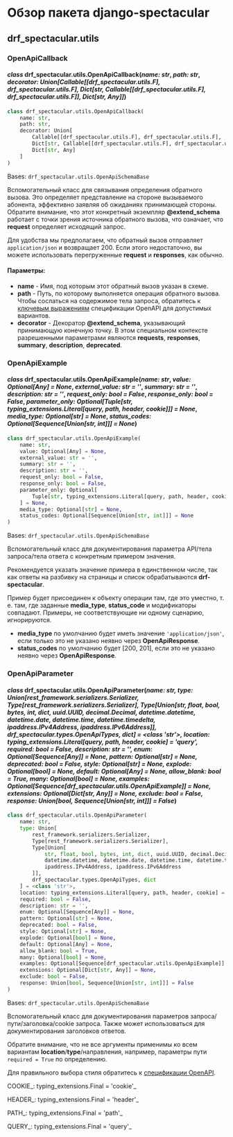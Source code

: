 # Обзор пакета django-spectacular

## drf\_spectacular.utils

### OpenApiCallback

#### _class_ drf\_spectacular.utils.OpenApiCallback(_name: str_, _path: str_, _decorator: Union\[Callable\[\[drf\_spectacular.utils.F], drf\_spectacular.utils.F], Dict\[str, Callable\[\[drf\_spectacular.utils.F], drf\_spectacular.utils.F]], Dict\[str, Any]]_)

```python
class drf_spectacular.utils.OpenApiCallback(
    name: str,
    path: str,
    decorator: Union[
        Callable[[drf_spectacular.utils.F], drf_spectacular.utils.F],
        Dict[str, Callable[[drf_spectacular.utils.F], drf_spectacular.utils.F]],
        Dict[str, Any]
    ]
)
```

Bases: `drf_spectacular.utils.OpenApiSchemaBase`

Вспомогательный класс для связывания определения обратного вызова. Это определяет представление на стороне вызываемого абонента, эффективно заявляя об ожиданиях принимающей стороны. Обратите внимание, что этот конкретный экземпляр **@extend\_schema** работает с точки зрения источника обратного вызова, что означает, что **request** определяет исходящий запрос.

Для удобства мы предполагаем, что обратный вызов отправляет `application/json` и возвращает 200. Если этого недостаточно, вы можете использовать перегруженные **request** и **responses**, как обычно.

#### Параметры:

* **name** - Имя, под которым этот обратный вызов указан в схеме.
* **path** - Путь, по которому выполняется операция обратного вызова. Чтобы сослаться на содержимое тела запроса, обратитесь к [ключевым выражениям](https://swagger.io/specification/#key-expression) спецификации OpenAPI для допустимых вариантов.
* **decorator** - Декоратор **@extend\_schema**, указывающий принимающую конечную точку. В этом специальном контексте разрешенными параметрами являются **requests**, **responses**, **summary**, **description**, **deprecated**.

### OpenApiExample

#### _class_ drf\_spectacular.utils.OpenApiExample(_name: str_, _value: Optional\[Any] = None_, _external\_value: str = ''_, _summary: str = ''_, _description: str = ''_, _request\_only: bool = False_, _response\_only: bool = False_, _parameter\_only: Optional\[Tuple\[str, typing\_extensions.Literal\[query, path, header, cookie]]] = None_, _media\_type: Optional\[str] = None_, _status\_codes: Optional\[Sequence\[Union\[str, int]]] = None_)

```python
class drf_spectacular.utils.OpenApiExample(
    name: str,
    value: Optional[Any] = None,
    external_value: str = '',
    summary: str = '',
    description: str = '',
    request_only: bool = False,
    response_only: bool = False,
    parameter_only: Optional[
        Tuple[str, typing_extensions.Literal[query, path, header, cookie]]
    ] = None,
    media_type: Optional[str] = None,
    status_codes: Optional[Sequence[Union[str, int]]] = None
)
```

Bases: `drf_spectacular.utils.OpenApiSchemaBase`

Вспомогательный класс для документирования параметра API/тела запроса/тела ответа с конкретным примером значения.

Рекомендуется указать значение примера в единственном числе, так как ответы на разбивку на страницы и список обрабатываются **drf-spectacular**.

Пример будет присоединен к объекту операции там, где это уместно, т. е. там, где заданные **media\_type**, **status\_code** и модификаторы совпадают. Примеры, не соответствующие ни одному сценарию, игнорируются.

* **media\_type** по умолчанию будет иметь значение `'application/json'`, если только это не указано неявно через **OpenApiResponse**.
* **status\_codes** по умолчанию будет \[200, 201], если это не указано неявно через **OpenApiResponse**.

### OpenApiParameter

#### _class_ drf\_spectacular.utils.OpenApiParameter(_name: str, type: Union\[rest\_framework.serializers.Serializer, Type\[rest\_framework.serializers.Serializer], Type\[Union\[str, float, bool, bytes, int, dict, uuid.UUID, decimal.Decimal, datetime.datetime, datetime.date, datetime.time, datetime.timedelta, ipaddress.IPv4Address, ipaddress.IPv6Address]], drf\_spectacular.types.OpenApiTypes, dict] = \<class 'str'>, location: typing\_extensions.Literal\[query, path, header, cookie] = 'query', required: bool = False, description: str = '', enum: Optional\[Sequence\[Any]] = None, pattern: Optional\[str] = None, deprecated: bool = False, style: Optional\[str] = None, explode: Optional\[bool] = None, default: Optional\[Any] = None, allow\_blank: bool = True, many: Optional\[bool] = None, examples: Optional\[Sequence\[drf\_spectacular.utils.OpenApiExample]] = None, extensions: Optional\[Dict\[str, Any]] = None, exclude: bool = False, response: Union\[bool, Sequence\[Union\[str, int]]] = False_)

```python
class drf_spectacular.utils.OpenApiParameter(
    name: str,
    type: Union[
        rest_framework.serializers.Serializer,
        Type[rest_framework.serializers.Serializer],
        Type[Union[
            str, float, bool, bytes, int, dict, uuid.UUID, decimal.Decimal,
            datetime.datetime, datetime.date, datetime.time, datetime.timedelta,
            ipaddress.IPv4Address, ipaddress.IPv6Address
        ]],
        drf_spectacular.types.OpenApiTypes, dict
    ] = <class 'str'>,
    location: typing_extensions.Literal[query, path, header, cookie] = 'query',
    required: bool = False,
    description: str = '',
    enum: Optional[Sequence[Any]] = None,
    pattern: Optional[str] = None,
    deprecated: bool = False,
    style: Optional[str] = None,
    explode: Optional[bool] = None,
    default: Optional[Any] = None,
    allow_blank: bool = True,
    many: Optional[bool] = None,
    examples: Optional[Sequence[drf_spectacular.utils.OpenApiExample]] = None,
    extensions: Optional[Dict[str, Any]] = None,
    exclude: bool = False,
    response: Union[bool, Sequence[Union[str, int]]] = False
)
```

Bases: `drf_spectacular.utils.OpenApiSchemaBase`

Вспомогательный класс для документирования параметров запроса/пути/заголовка/cookie запроса. Также может использоваться для документирования заголовков ответов.

Обратите внимание, что не все аргументы применимы ко всем вариантам **location**/**type**/направления, например, параметры пути `required = True` по определению.

Для правильного выбора стиля обратитесь к [спецификации OpenAPI](https://swagger.io/specification/#style-values).

COOKIE_: typing\_extensions.Final = 'cookie'_

HEADER_: typing\_extensions.Final = 'header'_

PATH_: typing\_extensions.Final = 'path'_

QUERY_: typing\_extensions.Final = 'query'_
